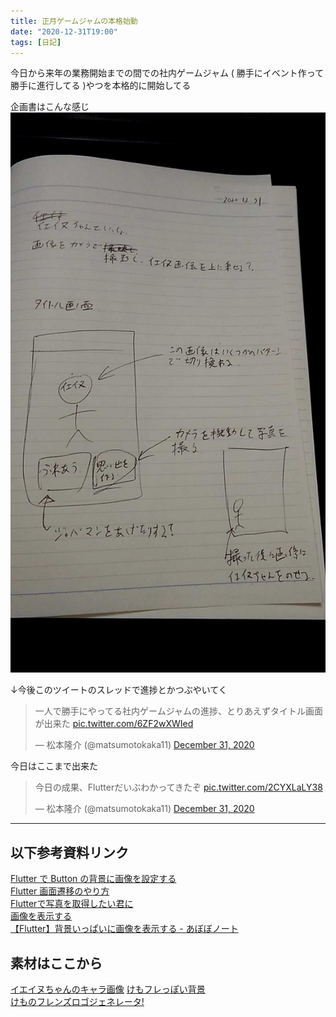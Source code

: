```yaml
---
title: 正月ゲームジャムの本格始動
date: "2020-12-31T19:00"
tags: [日記]
---
```


今日から来年の業務開始までの間での社内ゲームジャム ( 勝手にイベント作って勝手に進行してる )やつを本格的に開始してる

企画書はこんな感じ
![img](res/kikakusho.jpg)

↓今後このツイートのスレッドで進捗とかつぶやいてく
<blockquote class="twitter-tweet"><p lang="ja" dir="ltr">一人で勝手にやってる社内ゲームジャムの進捗、とりあえずタイトル画面が出来た <a href="https://t.co/6ZF2wXWIed">pic.twitter.com/6ZF2wXWIed</a></p>&mdash; 松本隆介 (@matsumotokaka11) <a href="https://twitter.com/matsumotokaka11/status/1344531074009845760?ref_src=twsrc%5Etfw">December 31, 2020</a></blockquote>


今日はここまで出来た
<blockquote class="twitter-tweet"><p lang="ja" dir="ltr">今日の成果、Flutterだいぶわかってきたぞ <a href="https://t.co/2CYXLaLY38">pic.twitter.com/2CYXLaLY38</a></p>&mdash; 松本隆介 (@matsumotokaka11) <a href="https://twitter.com/matsumotokaka11/status/1344562408157708288?ref_src=twsrc%5Etfw">December 31, 2020</a></blockquote>


---
## 以下参考資料リンク

[Flutter で Button の背景に画像を設定する](https://qiita.com/tktcorporation/items/a7946e0e0e9b07d76572)  
[Flutter 画面遷移のやり方](https://qiita.com/kono-hiroki/items/b1a8f19dfab371e7816d)  
[Flutterで写真を取得したい君に](https://qiita.com/toshinobu111/items/ea7556adfa5545e26e76)  
[画像を表示する](https://nzigen.com/flutter-reference/2018-04-16-image.html)  
[【Flutter】背景いっぱいに画像を表示する - あぼぼノート](https://aboy-perry.hatenablog.com/entry/flutter-backgroundimage)  

## 素材はここから
[イエイヌちゃんのキャラ画像](https://seiga.nicovideo.jp/seiga/im9129454)
[けもフレっぽい背景](https://seiga.nicovideo.jp/seiga/im6596397)  
[けものフレンズロゴジェネレータ!](https://aratama.github.io/kemonogen/)  
